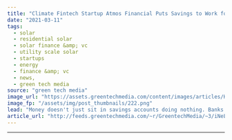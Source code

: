 ```yaml
---
title: "Climate Fintech Startup Atmos Financial Puts Savings to Work for Clean Energy"
date: "2021-03-11"
tags: 
  - solar
  - residential solar
  - solar finance &amp; vc
  - utility scale solar
  - startups
  - energy
  - finance &amp; vc
  - news,
  - green tech media
source: "green tech media"
image_url: "https://assets.greentechmedia.com/content/images/articles/Handing_Money_XL.png"
image_fp: "/assets/img/post_thumbnails/222.png"
lead: "Money doesn't just sit in savings accounts doing nothing. Banks recirculate deposited cash as loans — for cars, homes, even oil pipelines — and pay customers interest for the service. Startup Atmos Financial ensures that the money its customers depos ..."
article_url: "http://feeds.greentechmedia.com/~r/GreentechMedia/~3/iNeLs6Sa_IY/climate-fintech-startup-atmos-financial-puts-savings-to-work-for-clean-energy"
---
```


---
